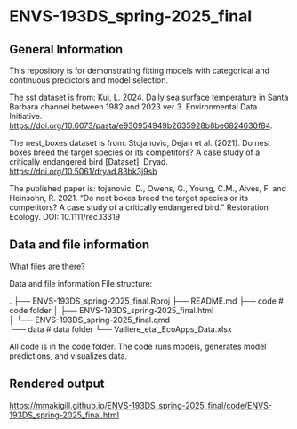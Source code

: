 # ENVS-193DS_spring-2025_final

## General Information

This repository is for demonstrating fitting models with categorical and continuous predictors and model selection.

The sst dataset is from: Kui, L. 2024. Daily sea surface temperature in Santa Barbara channel between 1982 and 2023 ver 3. Environmental Data Initiative. https://doi.org/10.6073/pasta/e930954949b2635928b8be6824630f84.

The nest_boxes dataset is from: Stojanovic, Dejan et al. (2021). Do nest boxes breed the target species or its competitors? A case study of a critically endangered bird [Dataset]. Dryad. https://doi.org/10.5061/dryad.83bk3j9sb

The published paper is: tojanovic, D., Owens, G., Young, C.M., Alves, F. and Heinsohn, R. 2021. “Do nest boxes breed the target species or its competitors? A case study of a critically endangered bird.” Restoration Ecology. DOI: 10.1111/rec.13319


## Data and file information

What files are there?

Data and file information
File structure:

.
├── ENVS-193DS_spring-2025_final.Rproj
├── README.md
├── code                                            # code folder
│   ├── ENVS-193DS_spring-2025_final.html                  
│   └── ENVS-193DS_spring-2025_final.qmd     
└── data                                            # data folder
    └── Valliere_etal_EcoApps_Data.xlsx

All code is in the code folder. The code runs models, generates model predictions, and visualizes data.


## Rendered output
https://mmakigill.github.io/ENVS-193DS_spring-2025_final/code/ENVS-193DS_spring-2025_final.html  


